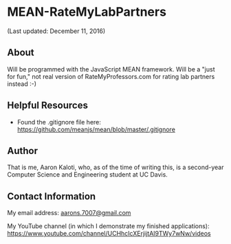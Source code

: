 # MEAN-RateMyLabPartners

(Last updated: December 11, 2016)

About
-----

Will be programmed with the JavaScript MEAN framework.
Will be a "just for fun," not real version of RateMyProfessors.com
for rating lab partners instead :-)

Helpful Resources
-----------------

* Found the .gitignore file here: https://github.com/meanjs/mean/blob/master/.gitignore

Author
------

That is me, Aaron Kaloti, who, as of the time of writing this,
is a second-year Computer Science and Engineering
student at UC Davis.

Contact Information
-------------------

My email address: aarons.7007@gmail.com

My YouTube channel (in which I demonstrate my finished applications):
https://www.youtube.com/channel/UCHhcIcXErjijtAI9TWy7wNw/videos
